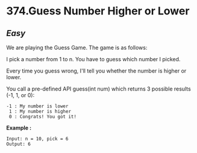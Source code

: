 374.Guess Number Higher or Lower
==========

*Easy*
----------

We are playing the Guess Game. The game is as follows:

I pick a number from 1 to n. You have to guess which number I picked.

Every time you guess wrong, I'll tell you whether the number is higher or lower.

You call a pre-defined API guess(int num) which returns 3 possible results (-1, 1, or 0):

    -1 : My number is lower
     1 : My number is higher
     0 : Congrats! You got it!

**Example :**

    Input: n = 10, pick = 6
    Output: 6
